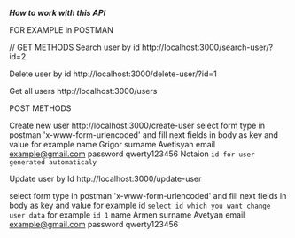 *****How to work with this API*****

FOR EXAMPLE in POSTMAN

// GET METHODS
Search user by id
http://localhost:3000/search-user/?id=2

Delete user by id 
http://localhost:3000/delete-user/?id=1

Get all users
http://localhost:3000/users


POST METHODS

Create new user 
http://localhost:3000/create-user
select form type in postman 'x-www-form-urlencoded'
and fill next fields in body
as key and value for example
name      Grigor
surname   Avetisyan
email     example@gmail.com
password  qwerty123456
Notaion `id for user generated automaticaly`

Update user by Id
http://localhost:3000/update-user

select form type in postman 'x-www-form-urlencoded'
and fill next fields in body
as key and value for example
id `select id which you want change user data` for example `id 1`
name      Armen
surname   Avetyan
email     example@gmail.com
password  qwerty123456
